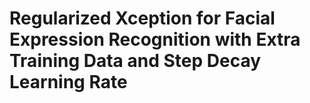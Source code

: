 # Regularized Xception for Facial Expression Recognition with Extra Training Data and Step Decay Learning Rate

